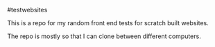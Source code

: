 #testwebsites

This is a repo for my random front end tests for scratch built websites.

The repo is mostly so that I can clone between different computers. 
